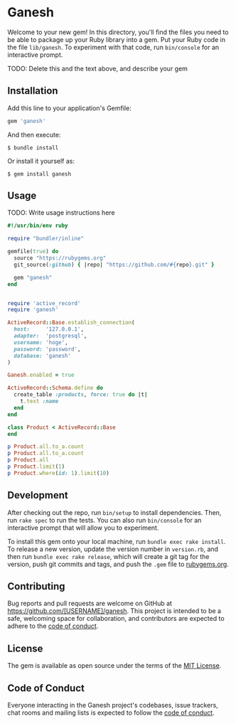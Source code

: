 # Ganesh

Welcome to your new gem! In this directory, you'll find the files you need to be able to package up your Ruby library into a gem. Put your Ruby code in the file `lib/ganesh`. To experiment with that code, run `bin/console` for an interactive prompt.

TODO: Delete this and the text above, and describe your gem

## Installation

Add this line to your application's Gemfile:

```ruby
gem 'ganesh'
```

And then execute:

    $ bundle install

Or install it yourself as:

    $ gem install ganesh

## Usage

TODO: Write usage instructions here

```rb
#!/usr/bin/env ruby

require "bundler/inline"

gemfile(true) do
  source "https://rubygems.org"
  git_source(:github) { |repo| "https://github.com/#{repo}.git" }

  gem "ganesh"
end


require 'active_record'
require 'ganesh'

ActiveRecord::Base.establish_connection(
  host:     '127.0.0.1',
  adapter:  'postgresql',
  username: 'hoge',
  password: 'password',
  database: 'ganesh'
)

Ganesh.enabled = true

ActiveRecord::Schema.define do
  create_table :products, force: true do |t|
    t.text :name
  end
end

class Product < ActiveRecord::Base
end

p Product.all.to_a.count
p Product.all.to_a.count
p Product.all
p Product.limit(1)
p Product.where(id: 1).limit(10)
```

## Development

After checking out the repo, run `bin/setup` to install dependencies. Then, run `rake spec` to run the tests. You can also run `bin/console` for an interactive prompt that will allow you to experiment.

To install this gem onto your local machine, run `bundle exec rake install`. To release a new version, update the version number in `version.rb`, and then run `bundle exec rake release`, which will create a git tag for the version, push git commits and tags, and push the `.gem` file to [rubygems.org](https://rubygems.org).

## Contributing

Bug reports and pull requests are welcome on GitHub at https://github.com/[USERNAME]/ganesh. This project is intended to be a safe, welcoming space for collaboration, and contributors are expected to adhere to the [code of conduct](https://github.com/[USERNAME]/ganesh/blob/master/CODE_OF_CONDUCT.md).


## License

The gem is available as open source under the terms of the [MIT License](https://opensource.org/licenses/MIT).

## Code of Conduct

Everyone interacting in the Ganesh project's codebases, issue trackers, chat rooms and mailing lists is expected to follow the [code of conduct](https://github.com/[USERNAME]/ganesh/blob/master/CODE_OF_CONDUCT.md).
